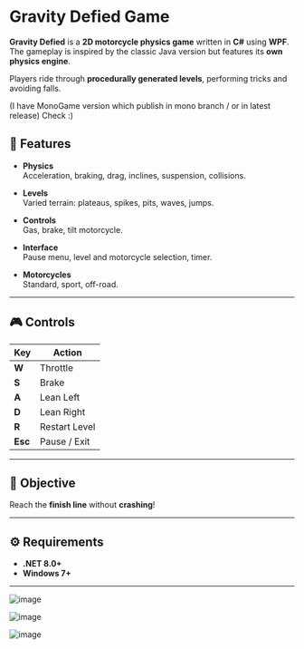 
# Gravity Defied Game

**Gravity Defied** is a **2D motorcycle physics game** written in **C#** using **WPF**.  
The gameplay is inspired by the classic Java version but features its **own physics engine**.

Players ride through **procedurally generated levels**, performing tricks and avoiding falls.

(I have MonoGame version which publish in mono branch / or in latest release)
Check :)

## 🚀 Features

- **Physics**  
  Acceleration, braking, drag, inclines, suspension, collisions.
  
- **Levels**  
  Varied terrain: plateaus, spikes, pits, waves, jumps.
  
- **Controls**  
  Gas, brake, tilt motorcycle.

- **Interface**  
  Pause menu, level and motorcycle selection, timer.

- **Motorcycles**  
  Standard, sport, off-road.

---

## 🎮 Controls

| Key      | Action        |
|----------|---------------|
| **W**    | Throttle      |
| **S**    | Brake         |
| **A**    | Lean Left     |
| **D**    | Lean Right    |
| **R**    | Restart Level |
| **Esc**  | Pause / Exit  |

---

## 🎯 Objective

Reach the **finish line** without **crashing**!

---

## ⚙️ Requirements

- **.NET 8.0+**
- **Windows 7+**

---

![image](https://github.com/user-attachments/assets/1cc32b0d-f400-4500-a02c-ab3699a3ddea)

![image](https://github.com/user-attachments/assets/f2e2bd21-ff5d-472e-bb73-c2a179ec4d1f)

![image](https://github.com/user-attachments/assets/3d1fa655-96b6-4e73-a934-8b1300529c41)

